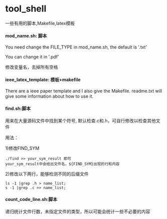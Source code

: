 # tool_shell
一些有用的脚本,Makefile,latex模板

#### mod_name.sh: 脚本

You need change the FILE_TYPE in mod_name.sh, the default is '.txt'

You can change it in '.pdf'

修改变量名，去掉所有空格

#### ieee_latex_template: 模板+makefile
There are a ieee paper template and I also give the Makefile. readme.txt will
give some information about how to use it.

#### find.sh:脚本
用来在大量源码文件中找到某个符号, 默认检查.c和.h，可自行修改以检查其他文件

用法：

1)修改FIND_SYM

	./find >> your_sym_result 即可
	your_sym_result中会给出文件名，${FIND_SYM}出现的行和内容
	
2)修改以下两行，能够检测不同的后缀文件

	ls -1 |grep .h > name_list;
	s -1 |grep .c >> name_list;

#### count_code_line.sh:脚本

递归统计文件行数，未指定文件的类型，所以可能会统计一些不必要的内容


